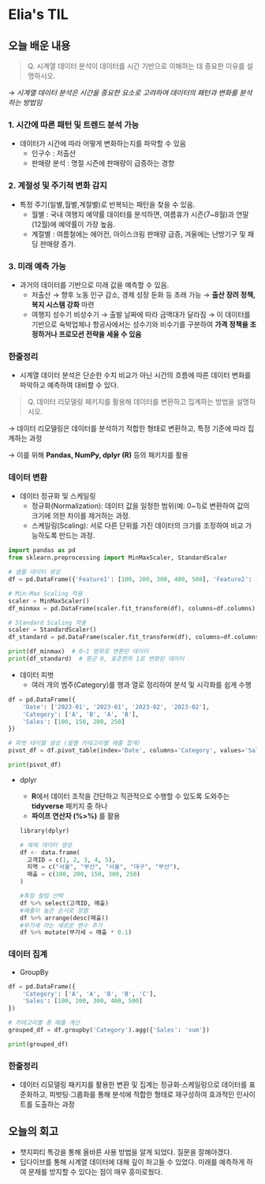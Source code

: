 # Elia's TIL

## 오늘 배운 내용
> Q. 시계열 데이터 분석이 데이터를 시간 기반으로 이해하는 데 중요한 이유를 설명하시오.

→ *시계열 데이터 분석은 시간을 중요한 요소로 고려하여 데이터의 패턴과 변화를 분석하는 방법임*

### 1. 시간에 따른 패턴 및 트렌드 분석 가능

- 데이터가 시간에 따라 어떻게 변화하는지를 파악할 수 있음
    - 인구수 : 저출산
    - 판매량 분석 : 명절 시즌에 판매량이 급증하는 경향
    

### 2. 계절성 및 주기적 변화 감지

- 특정 주기(일별,월별,계절별)로 반복되는 패턴을 찾을 수 있음.
    - 월별 : 국내 여행지 예약률 데이터를 분석하면, 여름휴가 시즌(7~8월)과 연말(12월)에 예약률이 가장 높음.
    - 계절별 : 여름철에는 에어컨, 아이스크림 판매량 급증, 겨울에는 난방기구 및 패딩 판매량 증가.

### 3. 미래 예측 가능

- 과거의 데이터를 기반으로 미래 값을 예측할 수 있음.
    - 저출산  →   향후 노동 인구 감소, 경제 성장 둔화 등 초래 가능 → **출산 장려 정책, 복지 시스템 강화**  마련
    - 여행지 성수기 비성수기 → 출발 날짜에 따라 금액대가 달라짐 → 이 데이터를 기반으로 숙박업체나 항공사에서는 성수기와 비수기를 구분하여 **가격 정책을 조정하거나 프로모션 전략을 세울 수 있음**

### 한줄정리

- 시계열 데이터 분석은 단순한 수치 비교가 아닌 시간의 흐름에 따른 데이터 변화를 파악하고 예측하여 대비할 수 있다.

> Q. 데이터 리모델링 패키지를 활용해 데이터를 변환하고 집계하는 방법을 설명하시오.

→ 데이터 리모델링은 데이터를 분석하기 적합한 형태로 변환하고, 특정 기준에 따라 집계하는 과정

→ 이를 위해 **Pandas, NumPy, dplyr (R)** 등의 패키지를 활용

### 데이터 변환

- 데이터 정규화 및 스케일링
    - 정규화(Normalization): 데이터 값을 일정한 범위(예: 0~1)로 변환하여 값의 크기에 의한 차이를 제거하는 과정.
    - 스케일링(Scaling): 서로 다른 단위를 가진 데이터의 크기를 조정하여 비교 가능하도록 만드는 과정.

```python
import pandas as pd
from sklearn.preprocessing import MinMaxScaler, StandardScaler

# 샘플 데이터 생성
df = pd.DataFrame({'Feature1': [100, 200, 300, 400, 500], 'Feature2': [5, 10, 15, 20, 25]})

# Min-Max Scaling 적용
scaler = MinMaxScaler()
df_minmax = pd.DataFrame(scaler.fit_transform(df), columns=df.columns)

# Standard Scaling 적용
scaler = StandardScaler()
df_standard = pd.DataFrame(scaler.fit_transform(df), columns=df.columns)

print(df_minmax)  # 0~1 범위로 변환된 데이터
print(df_standard)  # 평균 0, 표준편차 1로 변환된 데이터
```

- 데이터 피벗
    - 여러 개의 범주(Category)를 행과 열로 정리하여 분석 및 시각화를 쉽게 수행

```python
df = pd.DataFrame({
    'Date': ['2023-01', '2023-01', '2023-02', '2023-02'],
    'Category': ['A', 'B', 'A', 'B'],
    'Sales': [100, 150, 200, 250]
})

# 피벗 테이블 생성 (월별 카테고리별 매출 합계)
pivot_df = df.pivot_table(index='Date', columns='Category', values='Sales', aggfunc='sum')

print(pivot_df)
```

- dplyr
    - **R**에서 데이터 조작을 간단하고 직관적으로 수행할 수 있도록 도와주는 **tidyverse** 패키지 중 하나
    - **파이프 연산자 (%>%)** 를 활용
    
    ```python
    library(dplyr)
    
    # 예제 데이터 생성
    df <- data.frame(
      고객ID = c(1, 2, 3, 4, 5),
      지역 = c("서울", "부산", "서울", "대구", "부산"),
      매출 = c(100, 200, 150, 300, 250)
    )
    
    #특정 컬럼 선택
    df %>% select(고객ID, 매출)
    #매출이 높은 순서로 정렬
    df %>% arrange(desc(매출))
    #부가세 라는 새로운 변수 추가
    df %>% mutate(부가세 = 매출 * 0.1)
    ```
    

### 데이터 집계

- GroupBy

```python
df = pd.DataFrame({
    'Category': ['A', 'A', 'B', 'B', 'C'],
    'Sales': [100, 200, 300, 400, 500]
})

# 카테고리별 총 매출 계산
grouped_df = df.groupby('Category').agg({'Sales': 'sum'})

print(grouped_df)
```

### 한줄정리
- 데이터 리모델링 패키지를 활용한 변환 및 집계는 정규화·스케일링으로 데이터를 표준화하고, 피벗팅·그룹화를 통해 분석에 적합한 형태로 재구성하여 효과적인 인사이트를 도출하는 과정

 
 ## 오늘의 회고
- 챗지피티 특강을 통해 올바른 사용 방법을 알게 되었다. 질문을 잘해야겠다.
- 딥다이브를 통해 시계열 데이터에 대해 깊이 파고들 수 있었다. 미래를 예측하게 하여 문제를 방지할 수 있다는 점이
  매우 흥미로웠다.
